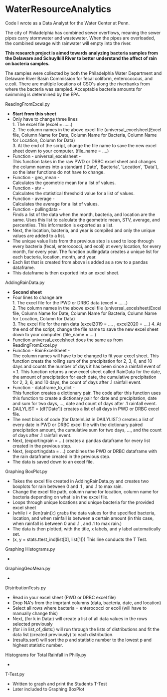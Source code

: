 # WaterResourceAnalytics
Code I wrote as a Data Analyst for the Water Center at Penn.


The city of Philadelphia has combined sewer overflows, meaning the sewer pipes carry stormwater and wastewater.
When the pipes are overloaded, the combined sewage with rainwater will empty into the river.

<b>This research project is aimed towards analyzing bacteria samples from the Delaware and Schuylkill River to better understand the affect of 
rain on bacteria samples.</b>

The samples were collected by both the Philadelphia Water Department and Delaware River Basin Commission for fecal coliform, enterococcus, and e.coli.
There are multiple locations of CSO's along the riverbanks from where the bacteria was sampled. 
Acceptable bacteria amounts for swimming is determined by the EPA.


ReadingFromExcel.py
<ul>
  <li><b>Start from this sheet</b></li>
  <li>Only have to change three lines</br>
  1. The excel file (excel = ......)</br>
  2. The column names in the above excel file (universal_excelsheet(Excel file, Column Name for Date, Column Name for Bacteria, Column Name for Location, Column for Data)</br>
  3. At the end of the script, change the file name to save the new excel sheet down to your computer. (file_name = ....)</br>
  </li>
  <li>Function -  universal_excelsheet - </br> 
  This function takes in the raw PWD or DRBC excel sheet and changes the column names into a standard ('Date', 'Bacteria', 'Location', 'Data'), so the later functions do not have to change.
  </li>
  <li>Function - geo_mean - </br> 
  Calculates the geometric mean for a list of values.
  </li>
  <li>Function - stv - </br>
  Calculates the statistical threshold value for a list of values.
  </li>
  <li>Function - average - </br>
  Calculates the average for a list of values.
  </li>
  <li>Function - pullingdata - </br>
  Finds a list of the data when the month, bacteria, and location are the same. Uses this list to calculate the geometric mean, STV, average, and percentiles. This information is exported as a list.
  </li>
  <li>Next, the location, bacteria, and year is compiled and only the unique values are added to a list.</li>
  <li>The unique value lists from the previous step is used to loop through every bacteria (fecal, enterococci, and ecoli) at every location, for every month, for every year. The function pullingdata creates a unique list for each bacteria, location, month, and year.</li>
  <li>Each list that is created from above is added as a row to a pandas dataframe.</li>
  <li>This dataframe is then exported into an excel sheet.</li>
</ul>

AddingRainData.py
<ul>
  <li><b>Second sheet</b></li>
  <li>Four lines to change are</br>
  1. The excel file for the PWD or DRBC data (excel = ......)</br>
  2. The column names in the above excel file (universal_excelsheet(Excel file, Column Name for Date, Column Name for Bacteria, Column Name for Location, Column for Data)</br>
  3. The excel file for the rain data (excel2019 = .... , excel2020 = ....)
  4. At the end of the script, change the file name to save the new excel sheet down to your computer. (file_name = ....)</br>
  <li>Function universal_excelsheet does the same as from ReadingFromExcel.py</li>
  <li>Function - RainExcelSheet - </br>
  The column names will have to be changed to fit your excel sheet. This function creats the rolling sum of the precipitation for 2, 3, 6, and 10 days and counts the number of days it has been since a rainfall event of >.1. This function returns a new excel sheet called RainData for the date, the amount of precipitation for each date, the cumulative precipitation for 2, 3, 6, and 10 days, the count of days after .1 rainfall event.
  </li>
  <li>Function - dataframe_to_dict - </br>
  This function creates a dictionary pair. The code after this function uses this function to create a dictionary pair for date and precipitation, date and sum for two days, ..., date and count of days after .1 rainfall event.
  </li>
  <li>DAILYLIST = (df['Date']) creates a list of all days in PWD or DRBC excel file.</li>
  <li>The next block of code (for DateInList in DAILYLIST:) creates a list of every date in PWD or DRBC excel file with the dictionary paired precipitation amount, the cumulative sum for two days, ..., and the count of days after .1 rainfall event.</li>
  <li>Next, (exportingrain = ...) creates a pandas dataframe for every list created in the previous step.</li>
  <li>Next, (exportingdata = ...) combines the PWD or DRBC dataframe with the rain dataframe created in the previous step.</li>
  <li>The data is saved down to an excel file.</li>
</ul>

Graphing BoxPlot.py
<ul>
  <li>Takes the excel file created in AddingRainData.py and creates two boxplots for rain between 0 and .1 , and .1 to max rain.</li>
  <li>Change the excel file path, column name for location, column name for bacteria depending on what is in the excel file.</li>
  <li>Loops through unique locations and unique bacteria for the provided excel sheet</li>
  <li>(while i < (len(rain)):) grabs the data values for the specified bacteria, location, and when rainfall is between a certain amount (in this case, when rainfall is between 0 and .1 , and .1 to max rain.)</li>
  <li>The data is then plotted, with the title, x labels, and y label automatically set.</li>
  <li>(x, y = stats.ttest_ind(list[0], list[1])) This line conducts the T Test.</li>
</ul>

Graphing Histograms.py
<ul>
  <li></li>
</ul>

GraphingGeoMean.py
<ul>
  <li></li>
</ul>

DistributionTests.py
<ul>
  <li>Read in your excel sheet (PWD or DRBC excel file)</li>
  <li>Drop NA's from the imprtant columns (data, bacteria, date, and location)</li>
  <li>Select all rows where bacteria = enterococci or ecoli (will have to manually change this)</li>
  <li>Next, (for k in Data:) will create a list of all data values in the rows selected previously</li>
  <li>(for i in list_of_dists:) will run through the lists of distributions and fit the data list (created previously) to each distribution.</li>
  <li>(results.sort) will sort the p and statistic number to the lowest p and highest statistic number.</li>
</ul>

Histograms for Total Rainfall in Philly.py
<ul>
  <li></li>
</ul>

T-Test.py
<ul>
  <li>Written to graph and print the Students T-Test</li>
  <li>Later included to Graphing BoxPlot</li>
</ul>
